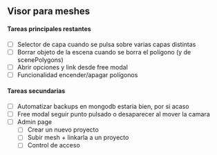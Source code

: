 ## Visor para meshes ##

#### Tareas principales restantes ####
- [ ] Selector de capa cuando se pulsa sobre varias capas distintas
- [ ] Borrar objeto de la escena cuando se borra el polígono (y de scenePolygons)
- [ ] Abrir opciones y link desde free modal
- [ ] Funcionalidad encender/apagar polígonos

#### Tareas secundarias ####
- [ ] Automatizar backups en mongodb estaria bien, por si acaso
- [ ] Free modal seguir punto pulsado o desaparecer al mover la camara
- [ ] Admin page
  - [ ] Crear un nuevo proyecto
  - [ ] Subir mesh + linkarla a un proyecto
  - [ ] Control de acceso
